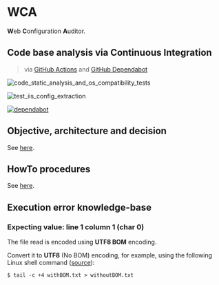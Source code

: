 # WCA

**W**eb **C**onfiguration **A**uditor.

## Code base analysis via Continuous Integration

> via [GitHub Actions](https://github.com/ExcelliumSA/WebServerSecureConfigurationReviewAutomationTool/actions) and [GitHub Dependabot](https://dependabot.com/)

![code_static_analysis_and_os_compatibility_tests](https://github.com/ExcelliumSA/WebServerSecureConfigurationReviewAutomationTool/workflows/code_static_analysis_and_os_compatibility_tests/badge.svg?branch=master)

![test_iis_config_extraction](https://github.com/ExcelliumSA/WebServerSecureConfigurationReviewAutomationTool/workflows/test_iis_config_extraction/badge.svg?branch=master)

[![dependabot](https://badgen.net/badge/Dependabot/enabled/green?icon=dependabot)](https://dependabot.com/)

## Objective, architecture and decision

See [here](documentation/Architecture.md).

## HowTo procedures

See [here](documentation/Howto.md).

## Execution error knowledge-base

### Expecting value: line 1 column 1 (char 0)

The file read is encoded using **UTF8 BOM** encoding.

Convert it to **UTF8** (No BOM) encoding, for example, using the following Linux shell command  ([source](https://unix.stackexchange.com/a/381231)):

 ```shell
 $ tail -c +4 withBOM.txt > withoutBOM.txt
 ```
